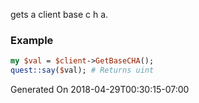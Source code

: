 gets a client base c h a.
### Example

```perl
my $val = $client->GetBaseCHA();
quest::say($val); # Returns uint
```


Generated On 2018-04-29T00:30:15-07:00